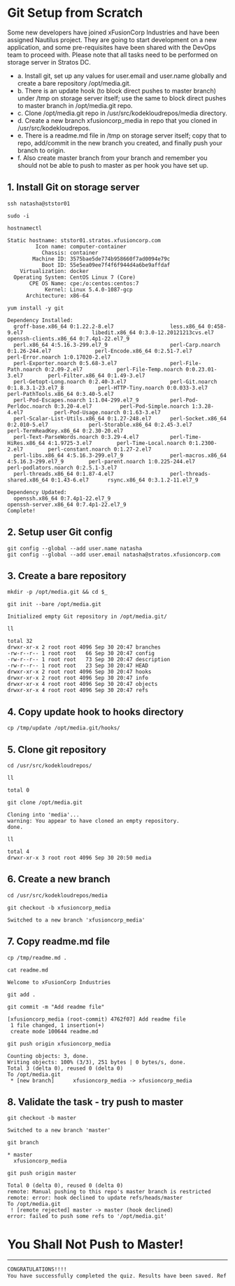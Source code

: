# Git Setup from Scratch

Some new developers have joined xFusionCorp Industries and have been assigned Nautilus project. They are going to start development on a new application, and some pre-requisites have been shared with the DevOps team to proceed with. Please note that all tasks need to be performed on storage server in Stratos DC.  
- a. Install git, set up any values for user.email and user.name globally and create a bare repository /opt/media.git.
- b. There is an update hook (to block direct pushes to master branch) under /tmp on storage server itself; use the same to block direct pushes to master branch in /opt/media.git repo.
- c. Clone /opt/media.git repo in /usr/src/kodekloudrepos/media directory.
- d. Create a new branch xfusioncorp_media in repo that you cloned in /usr/src/kodekloudrepos.
- e. There is a readme.md file in /tmp on storage server itself; copy that to repo, add/commit in the new branch you created, and finally push your branch to origin.
- f. Also create master branch from your branch and remember you should not be able to push to master as per hook you have set up.  

## 1. Install Git on storage server
`ssh natasha@ststor01`  

`sudo -i`  

`hostnamectl`  
```console
Static hostname: ststor01.stratos.xfusioncorp.com
         Icon name: computer-container
           Chassis: container
        Machine ID: 3575bae5de774b958660f7ad0094e79c
           Boot ID: 55e5ea09ee7f4f6f944d4a6be9affdaf
    Virtualization: docker
  Operating System: CentOS Linux 7 (Core)
       CPE OS Name: cpe:/o:centos:centos:7
            Kernel: Linux 5.4.0-1087-gcp
      Architecture: x86-64
```      

`yum install -y git` 
```console
Dependency Installed:
  groff-base.x86_64 0:1.22.2-8.el7                  less.x86_64 0:458-9.el7                      libedit.x86_64 0:3.0-12.20121213cvs.el7      openssh-clients.x86_64 0:7.4p1-22.el7_9     
  perl.x86_64 4:5.16.3-299.el7_9                    perl-Carp.noarch 0:1.26-244.el7              perl-Encode.x86_64 0:2.51-7.el7              perl-Error.noarch 1:0.17020-2.el7           
  perl-Exporter.noarch 0:5.68-3.el7                 perl-File-Path.noarch 0:2.09-2.el7           perl-File-Temp.noarch 0:0.23.01-3.el7        perl-Filter.x86_64 0:1.49-3.el7             
  perl-Getopt-Long.noarch 0:2.40-3.el7              perl-Git.noarch 0:1.8.3.1-23.el7_8           perl-HTTP-Tiny.noarch 0:0.033-3.el7          perl-PathTools.x86_64 0:3.40-5.el7          
  perl-Pod-Escapes.noarch 1:1.04-299.el7_9          perl-Pod-Perldoc.noarch 0:3.20-4.el7         perl-Pod-Simple.noarch 1:3.28-4.el7          perl-Pod-Usage.noarch 0:1.63-3.el7          
  perl-Scalar-List-Utils.x86_64 0:1.27-248.el7      perl-Socket.x86_64 0:2.010-5.el7             perl-Storable.x86_64 0:2.45-3.el7            perl-TermReadKey.x86_64 0:2.30-20.el7       
  perl-Text-ParseWords.noarch 0:3.29-4.el7          perl-Time-HiRes.x86_64 4:1.9725-3.el7        perl-Time-Local.noarch 0:1.2300-2.el7        perl-constant.noarch 0:1.27-2.el7           
  perl-libs.x86_64 4:5.16.3-299.el7_9               perl-macros.x86_64 4:5.16.3-299.el7_9        perl-parent.noarch 1:0.225-244.el7           perl-podlators.noarch 0:2.5.1-3.el7         
  perl-threads.x86_64 0:1.87-4.el7                  perl-threads-shared.x86_64 0:1.43-6.el7      rsync.x86_64 0:3.1.2-11.el7_9               

Dependency Updated:
  openssh.x86_64 0:7.4p1-22.el7_9                                                           openssh-server.x86_64 0:7.4p1-22.el7_9                                                          
Complete!
```


## 2. Setup user Git config
`git config --global --add user.name natasha`  
`git config --global --add user.email natasha@stratos.xfusioncorp.com`  


## 3. Create a bare repository
`mkdir -p /opt/media.git && cd $_`  

`git init --bare /opt/media.git`  
```console
Initialized empty Git repository in /opt/media.git/
```

`ll`  
```console
total 32
drwxr-xr-x 2 root root 4096 Sep 30 20:47 branches
-rw-r--r-- 1 root root   66 Sep 30 20:47 config
-rw-r--r-- 1 root root   73 Sep 30 20:47 description
-rw-r--r-- 1 root root   23 Sep 30 20:47 HEAD
drwxr-xr-x 2 root root 4096 Sep 30 20:47 hooks
drwxr-xr-x 2 root root 4096 Sep 30 20:47 info
drwxr-xr-x 4 root root 4096 Sep 30 20:47 objects
drwxr-xr-x 4 root root 4096 Sep 30 20:47 refs
```


## 4. Copy update hook to hooks directory
`cp /tmp/update /opt/media.git/hooks/`  


## 5. Clone git repository
`cd /usr/src/kodekloudrepos/`  

`ll`  
```console
total 0
```

`git clone /opt/media.git`  
```console
Cloning into 'media'...
warning: You appear to have cloned an empty repository.
done.
```

`ll`  
```console
total 4
drwxr-xr-x 3 root root 4096 Sep 30 20:50 media
```


## 6. Create a new branch
`cd /usr/src/kodekloudrepos/media`  

`git checkout -b xfusioncorp_media`  
```console
Switched to a new branch 'xfusioncorp_media'
```


## 7. Copy readme.md file
`cp /tmp/readme.md .`  

`cat readme.md`  
```console
Welcome to xFusionCorp Industries
```

`git add .`  

`git commit -m "Add readme file"`  
```console
[xfusioncorp_media (root-commit) 4762f07] Add readme file
 1 file changed, 1 insertion(+)
 create mode 100644 readme.md
```

`git push origin xfusioncorp_media`  
```console
Counting objects: 3, done.
Writing objects: 100% (3/3), 251 bytes | 0 bytes/s, done.
Total 3 (delta 0), reused 0 (delta 0)
To /opt/media.git
 * [new branch]      xfusioncorp_media -> xfusioncorp_media
```


## 8. Validate the task - try push to master
`git checkout -b master`  
```console
Switched to a new branch 'master'
```

`git branch`  
```console
* master
  xfusioncorp_media
```

`git push origin master`  
```console
Total 0 (delta 0), reused 0 (delta 0)
remote: Manual pushing to this repo's master branch is restricted
remote: error: hook declined to update refs/heads/master
To /opt/media.git
 ! [remote rejected] master -> master (hook declined)
error: failed to push some refs to '/opt/media.git'
```

# You Shall Not Push to Master!

---

```bash
CONGRATULATIONS!!!!
You have successfully completed the quiz. Results have been saved. Ref ID:63360825f0e56c59270a38f4
```
